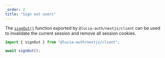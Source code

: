 ```yaml
---
_order: 2
title: "Sign out users"
---
```


The [`signOut()`](/nextjs/api-reference/client-api#signout) function exported by `@lucia-auth/nextjs/client` can be used to invalidate the current session and remove all session cookies.

```ts
import { signOut } from "@lucia-auth/nextjs/client";

await signOut();
```